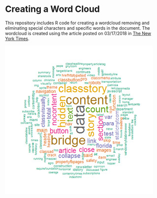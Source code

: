 # Creating a Word Cloud
This repository includes R code for creating a wordcloud removing and eliminating special characters and specific words in the document. The wordcloud is created using the article posted on 03/17/2018 in [The New York Times](https://www.nytimes.com/2018/03/17/us/florida-bridge-collapse-crack.html).

![word cloud](word_cloud.png)
